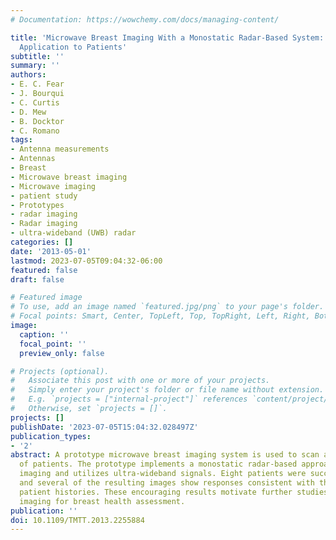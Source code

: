 ```yaml
---
# Documentation: https://wowchemy.com/docs/managing-content/

title: 'Microwave Breast Imaging With a Monostatic Radar-Based System: A Study of
  Application to Patients'
subtitle: ''
summary: ''
authors:
- E. C. Fear
- J. Bourqui
- C. Curtis
- D. Mew
- B. Docktor
- C. Romano
tags:
- Antenna measurements
- Antennas
- Breast
- Microwave breast imaging
- Microwave imaging
- patient study
- Prototypes
- radar imaging
- Radar imaging
- ultra-wideband (UWB) radar
categories: []
date: '2013-05-01'
lastmod: 2023-07-05T09:04:32-06:00
featured: false
draft: false

# Featured image
# To use, add an image named `featured.jpg/png` to your page's folder.
# Focal points: Smart, Center, TopLeft, Top, TopRight, Left, Right, BottomLeft, Bottom, BottomRight.
image:
  caption: ''
  focal_point: ''
  preview_only: false

# Projects (optional).
#   Associate this post with one or more of your projects.
#   Simply enter your project's folder or file name without extension.
#   E.g. `projects = ["internal-project"]` references `content/project/deep-learning/index.md`.
#   Otherwise, set `projects = []`.
projects: []
publishDate: '2023-07-05T15:04:32.028497Z'
publication_types:
- '2'
abstract: A prototype microwave breast imaging system is used to scan a small group
  of patients. The prototype implements a monostatic radar-based approach to microwave
  imaging and utilizes ultra-wideband signals. Eight patients were successfully scanned,
  and several of the resulting images show responses consistent with the clinical
  patient histories. These encouraging results motivate further studies of microwave
  imaging for breast health assessment.
publication: ''
doi: 10.1109/TMTT.2013.2255884
---
```

